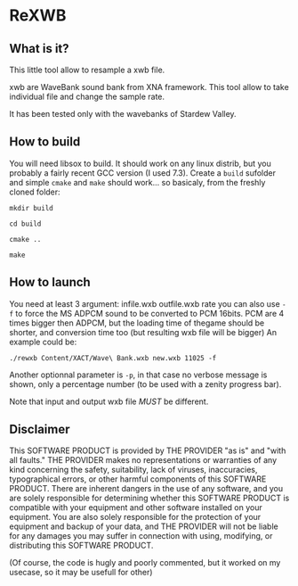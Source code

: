 # ReXWB

What is it?
-----------
This little tool allow to resample a xwb file.

xwb are WaveBank sound bank from XNA framework.
This tool allow to take individual file and change the sample rate.

It has been tested only with the wavebanks of Stardew Valley.


How to build
------------
You will need libsox to build.
It should work on any linux distrib, but you probably a fairly recent GCC version (I used 7.3).
Create a `build` sufolder and simple `cmake` and `make` should work...
so basicaly, from the freshly cloned folder:

`mkdir build`

`cd build`

`cmake ..`

`make`

How to launch
-------------

You need at least 3 argument: infile.wxb outfile.wxb rate
you can also use `-f` to force the MS ADPCM sound to be converted to PCM 16bits. PCM are 4 times bigger then ADPCM, but the loading time of thegame should be shorter, and conversion time too (but resulting wxb file will be bigger)
An example could be:

`./rewxb Content/XACT/Wave\ Bank.wxb new.wxb 11025 -f`

Another optionnal parameter is `-p`, in that case no verbose message is shown, only a percentage number (to be used with a zenity progress bar).

Note that input and output wxb file *MUST* be different.


Disclaimer
----------
This SOFTWARE PRODUCT is provided by THE PROVIDER "as is" and "with all faults." THE PROVIDER makes no representations or warranties of any kind concerning the safety, suitability, lack of viruses, inaccuracies, typographical errors, or other harmful components of this SOFTWARE PRODUCT. There are inherent dangers in the use of any software, and you are solely responsible for determining whether this SOFTWARE PRODUCT is compatible with your equipment and other software installed on your equipment. You are also solely responsible for the protection of your equipment and backup of your data, and THE PROVIDER will not be liable for any damages you may suffer in connection with using, modifying, or distributing this SOFTWARE PRODUCT.

(Of course, the code is hugly and poorly commented, but it worked on my usecase, so it may be usefull for other)
